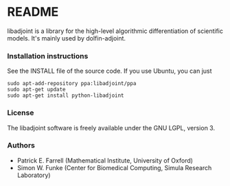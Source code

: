 # README #

libadjoint is a library for the high-level algorithmic differentiation of scientific models. It's mainly used by dolfin-adjoint.

### Installation instructions ###

See the INSTALL file of the source code. If you use Ubuntu, you can just

    sudo apt-add-repository ppa:libadjoint/ppa
    sudo apt-get update
    sudo apt-get install python-libadjoint


### License ###

The libadjoint software is freely available under the GNU LGPL, version 3.

### Authors ###

* Patrick E. Farrell (Mathematical Institute, University of Oxford)
* Simon W. Funke (Center for Biomedical Computing, Simula Research Laboratory)
